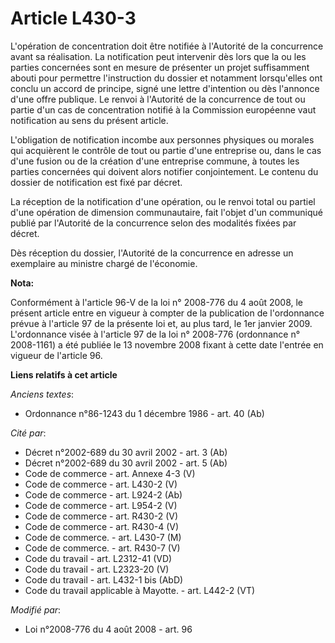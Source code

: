 # Article L430-3

L'opération de concentration doit être notifiée à l'Autorité de la concurrence avant sa réalisation. La notification peut
intervenir dès lors que la ou les parties concernées sont en mesure de présenter un projet suffisamment abouti pour permettre
l'instruction du dossier et notamment lorsqu'elles ont conclu un accord de principe, signé une lettre d'intention ou dès
l'annonce d'une offre publique. Le renvoi à l'Autorité de la concurrence de tout ou partie d'un cas de concentration notifié
à la Commission européenne vaut notification au sens du présent article.

L'obligation de notification incombe aux personnes physiques ou morales qui acquièrent le contrôle de tout ou partie d'une
entreprise ou, dans le cas d'une fusion ou de la création d'une entreprise commune, à toutes les parties concernées qui
doivent alors notifier conjointement. Le contenu du dossier de notification est fixé par décret. 

La réception de la notification d'une opération, ou le renvoi total ou partiel d'une opération de dimension communautaire,
fait l'objet d'un communiqué publié par l'Autorité de la concurrence selon des modalités fixées par décret. 

Dès réception du dossier, l'Autorité de la concurrence en adresse un exemplaire au ministre chargé de l'économie.

**Nota:**

Conformément à l'article 96-V de la loi n° 2008-776 du 4 août 2008, le présent article entre en vigueur à compter de la
publication de l'ordonnance prévue à l'article 97 de la présente loi et, au plus tard, le 1er janvier 2009. L'ordonnance
visée à l'article 97 de la loi n° 2008-776 (ordonnance n° 2008-1161) a été publiée le 13 novembre 2008 fixant à cette date
l'entrée en vigueur de l'article 96.

**Liens relatifs à cet article**

_Anciens textes_:

  - Ordonnance n°86-1243 du 1 décembre 1986 - art. 40 (Ab)

_Cité par_:

  - Décret n°2002-689 du 30 avril 2002 - art. 3 (Ab)
  - Décret n°2002-689 du 30 avril 2002 - art. 5 (Ab)
  - Code de commerce - art. Annexe 4-3 (V)
  - Code de commerce - art. L430-2 (V)
  - Code de commerce - art. L924-2 (Ab)
  - Code de commerce - art. L954-2 (V)
  - Code de commerce - art. R430-2 (V)
  - Code de commerce - art. R430-4 (V)
  - Code de commerce. - art. L430-7 (M)
  - Code de commerce. - art. R430-7 (V)
  - Code du travail - art. L2312-41 (VD)
  - Code du travail - art. L2323-20 (V)
  - Code du travail - art. L432-1 bis (AbD)
  - Code du travail applicable à Mayotte. - art. L442-2 (VT)

_Modifié par_:

  - Loi n°2008-776 du 4 août 2008 - art. 96
